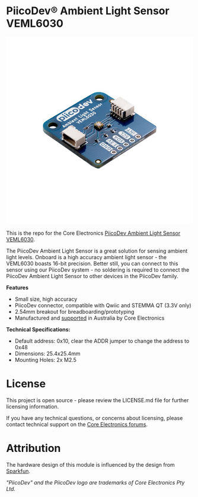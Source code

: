 # PiicoDev® Ambient Light Sensor VEML6030

![](Documents/piicodev-ambient-light-sensor.jpg)

This is the repo for the Core Electronics [PiicoDev Ambient Light Sensor VEML6030](https://core-electronics.com.au/catalog/product/view/sku/CE07692).

The PiicoDev Ambient Light Sensor is a great solution for sensing ambient light levels. Onboard is a high accuracy ambient light sensor - the VEML6030 boasts 16-bit precision. Better still, you can connect to this sensor using our PiicoDev system - no soldering is required to connect the PiicoDev Ambient Light Sensor to other devices in the PiicoDev family.

**Features**

- Small size, high accuracy
- PiicoDev connector, compatible with Qwiic and STEMMA QT (3.3V only)
- 2.54mm breakout for breadboarding/prototyping
- Manufactured and [supported](https://core-electronics.com.au/contacts/) in Australia by Core Electronics

**Technical Specifications:**

- Default address: 0x10, clear the ADDR jumper to change the address to 0x48
- Dimensions: 25.4x25.4mm
- Mounting Holes: 2x M2.5

# License
This project is open source - please review the LICENSE.md file for further licensing information.

If you have any technical questions, or concerns about licensing, please contact technical support on the [Core Electronics forums](https://forum.core-electronics.com.au/).

# Attribution
The hardware design of this module is influenced by the design from [Sparkfun](https://github.com/sparkfun/SparkFun_Ambient_Sensor_VEML6030).

*\"PiicoDev\" and the PiicoDev logo are trademarks of Core Electronics Pty Ltd.*
